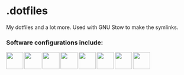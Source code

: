 # .dotfiles
My dotfiles and a lot more. Used with GNU Stow to make the symlinks.

### Software configurations include:
<img align="left" width="46px" src="https://simpleicons.org/icons/github.svg" /> 
<img align="left" width="46px" src="https://simpleicons.org/icons/githubactions.svg" /> 
<img align="left" width="46px" src="https://simpleicons.org/icons/gnubash.svg" />
<img align="left" width="46px" src="https://upload.wikimedia.org/wikipedia/commons/7/75/Z_Shell_Logo_Color_Vertical.svg" />
<img align="left" width="46px" src="https://simpleicons.org/icons/vim.svg" />
<img align="left" width="46px" src="https://simpleicons.org/icons/neovim.svg" />
<img align="left" width="46px" src="https://simpleicons.org/icons/tmux.svg" />
<img align="left" width="46px" src="https://simpleicons.org/icons/nixos.svg" />
